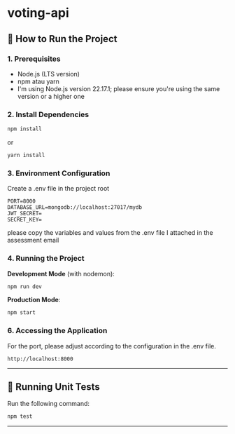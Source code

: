 # voting-api

## 🚀 How to Run the Project

### 1. Prerequisites

- Node.js (LTS version) 
- npm atau yarn
- I'm using Node.js version 22.17.1; please ensure you're using the same version or a higher one

### 2. Install Dependencies
```bash
npm install
```

or

```bash
yarn install
```

### 3. Environment Configuration
Create a .env file in the project root
```
PORT=8000
DATABASE_URL=mongodb://localhost:27017/mydb
JWT_SECRET=
SECRET_KEY=
```
please copy the variables and values from the .env file I attached in the assessment email

### 4. Running the Project
**Development Mode** (with nodemon):

```bash
npm run dev
```

**Production Mode**:

```bash
npm start
```

### 6. Accessing the Application
For the port, please adjust according to the configuration in the .env file.
```
http://localhost:8000
```


---

## 🧪 Running Unit Tests
Run the following command:

```bash
npm test
```

---

